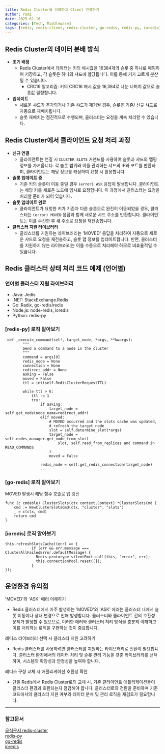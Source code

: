 ```yaml
---
title: Redis Cluster를 이해하고 Client 연결하기
author: rumi
date: 2025-02-16
categories: [Tech, Middleware]
tags: [redis, redis-client, redis-cluster, go-redis, redis-py, ioredis]
---
```


## Redis Cluster의 데이터 분배 방식
-  **초기 배정**
   -  Redis Cluster에서 데이터는 키의 해시값을 16384개의 슬롯 중 하나로 매핑하여 저장하고, 각 슬롯은 하나의 샤드에 할당됩니다. 이를 통해 키가 고르게 분산될 수 있습니다.
      - CRC16 알고리즘: 키의 CRC16 해시 값을 16,384로 나눈 나머지 값으로 슬롯값 결정합니다.
- **업데이트**
  - 새로운 샤드가 추가되거나 기존 샤드가 제거될 경우, 슬롯은 기존/ 신규 샤드로 자동으로 재배치됩니다.
  - 슬롯 재배치는 점진적으로 수행되며, 클러스터는 요청을 계속 처리할 수 있습니다.

## Redis Cluster에서 클라이언트 요청 처리 과정
- **신규 연결**
  - 클라이언트는 연결 시 `CLUSTER SLOTS` 커맨드를 사용하여 슬롯과 샤드의 맵핑 정보를 가져옵니다. 각 슬롯 범위와 이를 관리하는 샤드의 IP와 포트를 반환하며, 클라이언트는 해당 정보를 캐싱하여 요청 시 활용합니다.
- **슬롯 업데이트 중**
  - 기존 키의 슬롯이 이동 중일 경우 `(error) ASK` 응답이 발생합니다. 클라이언트는 해당 키를 새로운 노드에 임시로 요청합니다. 이 과정에서 클러스터는 요청을 처리할 준비가 되어 있습니다.
- **슬롯 업데이트 완료**
  - 클라이언트가 요청한 키가 기존과 다른 슬롯으로 완전히 이동되었을 경우, 클러스터는 `(error) MOVED` 응답과 함께 새로운 샤드 주소를 반환합니다. 클라이언트는 이를 수신한 후 새 주소로 요청을 재전송합니다.
- **클러스터 지원 라이브러리**
  - 클러스터를 지원하는 라이브러리는 'MOVED' 응답을 처리하여 자동으로 새로운 샤드로 요청을 재전송하고, 슬롯 맵 정보를 업데이트합니다. 반면, 클러스터를 지원하지 않는 라이브러리는 이를 수동으로 처리해야 하므로 비효율적일 수 있습니다.
  




## Redis 클러스터 상태 처리 코드 예제 (언어별)
###  언어별 클러스터 지원 라이브러리
- Java: Jedis
- .NET: StackExchange.Redis
- Go: Radix, go-redis/redis
- Node.js: node-redis, ioredis
- Python: redis-py

### [redis-py] 로직 알아보기
```
 def _execute_command(self, target_node, *args, **kwargs):
        """
        Send a command to a node in the cluster
        """
        command = args[0]
        redis_node = None
        connection = None
        redirect_addr = None
        asking = False
        moved = False
        ttl = int(self.RedisClusterRequestTTL)

        while ttl > 0:
            ttl -= 1
            try:
                if asking:
                    target_node = self.get_node(node_name=redirect_addr)
                elif moved:
                    # MOVED occurred and the slots cache was updated,
                    # refresh the target node
                    slot = self.determine_slot(*args)
                    target_node = self.nodes_manager.get_node_from_slot(
                        slot, self.read_from_replicas and command in READ_COMMANDS
                    )
                    moved = False

                redis_node = self.get_redis_connection(target_node)
                ...
```
### [go-redis] 로직 알아보기
MOVED 발생시 해당 함수 호출로 맵 갱신
```
func (c cmdable) ClusterSlots(ctx context.Context) *ClusterSlotsCmd {
	cmd := NewClusterSlotsCmd(ctx, "cluster", "slots")
	_ = c(ctx, cmd)
	return cmd
}
```  

### [ioredis] 로직 알아보기
```
this.refreshSlotsCache((err) => {
            if (err && err.message === ClusterAllFailedError.defaultMessage) {
              Redis.prototype.silentEmit.call(this, "error", err);
              this.connectionPool.reset([]);
            }
});
```


## 운영환경 유의점
'MOVED'와 'ASK' 에러 이해하기
- Redis 클러스터에서 자주 발생하는 'MOVED'와 'ASK' 에러는 클러스터 내에서 슬롯 이동이나 상태 변경으로 인해 발생합니다. 클러스터와 클라이언트 간의 호환성 문제가 발생할 수 있으므로, 이러한 에러와 클러스터 처리 방식을 충분히 이해하고 이를 처리하는 로직을 구현하는 것이 중요합니다.

레디스 라이브러리 선택 시 클러스터 지원 고려하기
- Redis 클러스터를 사용하려면 클러스터를 지원하는 라이브러리로 전환이 필요합니다. 클러스터 환경에서의 데이터 처리 및 슬롯 관리 기능을 갖춘 라이브러리를 선택하여, 시스템의 확장성과 안정성을 높여야 합니다.

레디스 구성 교체 시 애플리케이션 호환성 확인
- 단일 Redis에서 Redis Cluster로의 교체 시, 기존 클라이언트 애플리케이션들이 클러스터 환경과 호환되는지 점검해야 합니다. 클러스터로의 전환을 준비하며 기존 코드에서의 클러스터 지원 여부와 데이터 분배 및 관리 로직을 재검토가 필요합니다.
  

  
---

### 참고문서
[공식문서 redis-cluster](https://redis.io/learn/operate/redis-at-scale/scalability/redis-cluster-and-client-libraries)  
[redis-py](https://redis.readthedocs.io/en/stable/_modules/redis/cluster.html#RedisCluster)  
[go-redis](https://github.com/redis/go-redis/blob/master/cluster_commands.gos)  
[ioredis](https://github.com/redis/ioredis/blob/main/lib/cluster/index.ts)
